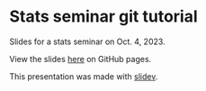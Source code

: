 # Stats seminar git tutorial

Slides for a stats seminar on Oct. 4, 2023.

View the slides [here](https://tvannoy.github.io/stats-seminar-intro-to-git) on GitHub pages.

This presentation was made with [slidev](https://sli.dev/).

